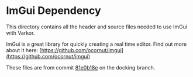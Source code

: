# ImGui Dependency

This directory contains all the header and source files needed to use ImGui with Varkor.

ImGui is a great library for quickly creating a real time editor. Find out more about it here: [https://github.com/ocornut/imgui](https://github.com/ocornut/imgui)

These files are from commit [81e0b18e](https://github.com/ocornut/imgui/commit/81e0b18e38cceafa18a24fae0f2357412f0586c4) on the docking branch.
